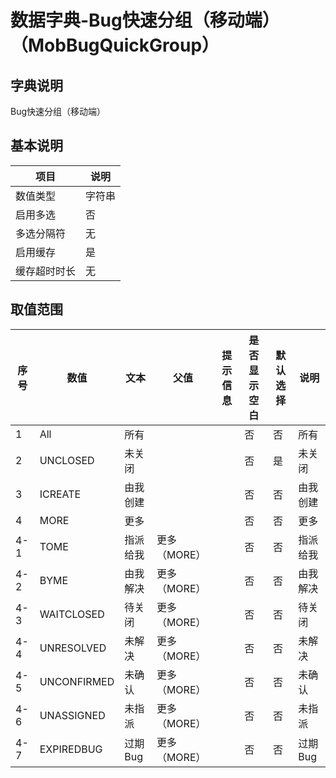 # 数据字典-Bug快速分组（移动端）（MobBugQuickGroup）
## 字典说明
Bug快速分组（移动端）

## 基本说明
| 项目 | 说明 |
| -- | -- |
| 数值类型 | 字符串 |
| 启用多选 | 否 |
| 多选分隔符 | 无 |
| 启用缓存 | 是 |
| 缓存超时时长 | 无 |

## 取值范围
| 序号 | 数值 | 文本 | 父值 | 提示信息 | 是否显示空白 | 默认选择 | 说明 |
| -- | -- | -- | -- | -- | -- | -- | -- |
| 1 | All | 所有 |  |  | 否 | 否 | 所有 |
| 2 | UNCLOSED | 未关闭 |  |  | 否 | 是 | 未关闭 |
| 3 | ICREATE | 由我创建 |  |  | 否 | 否 | 由我创建 |
| 4 | MORE | 更多 |  |  | 否 | 否 | 更多 |
| 4-1 | TOME | 指派给我 | 更多（MORE） |  | 否 | 否 | 指派给我 |
| 4-2 | BYME | 由我解决 | 更多（MORE） |  | 否 | 否 | 由我解决 |
| 4-3 | WAITCLOSED | 待关闭 | 更多（MORE） |  | 否 | 否 | 待关闭 |
| 4-4 | UNRESOLVED | 未解决 | 更多（MORE） |  | 否 | 否 | 未解决 |
| 4-5 | UNCONFIRMED | 未确认 | 更多（MORE） |  | 否 | 否 | 未确认 |
| 4-6 | UNASSIGNED | 未指派 | 更多（MORE） |  | 否 | 否 | 未指派 |
| 4-7 | EXPIREDBUG | 过期Bug | 更多（MORE） |  | 否 | 否 | 过期Bug |


